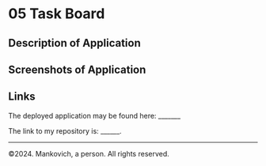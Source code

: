# 05 Task Board

## Description of Application 

## Screenshots of Application 

## Links

The deployed application may be found here: _______

The link to my repository is: ______.

---

&copy;2024. Mankovich, a person. All rights reserved. 